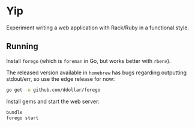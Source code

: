 # Yip

Experiment writing a web application with Rack/Ruby in a functional style.

## Running

Install `forego` (which is `foreman` in Go, but works better with `rbenv`).

The released version available in `homebrew` has bugs regarding outputting stdout/err, so use the edge release for now:

```bash
go get -u github.com/ddollar/forego
```

Install gems and start the web server:

```bash
bundle
forego start
```
